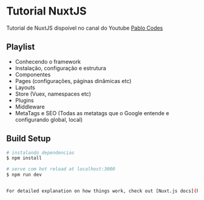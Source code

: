 # Tutorial NuxtJS 
Tutorial de NuxtJS dispoível no canal do Youtube [Pablo Codes](https://www.youtube.com/watch?v=CZ6Qbn80h4k&list=PLxd1RHU8YgYnE1xzz3A85xw2yLDw0Kyx-&ab_channel=PabloCodes)



## Playlist

- Conhecendo o framework
- Instalação, configuração e estrutura
- Componentes
- Pages (configurações, páginas dinâmicas etc)
- Layouts
- Store (Vuex, namespaces etc)
- Plugins
- Middleware
- MetaTags e SEO (Todas as metatags que o Google entende e configurando global, local)

## Build Setup

```bash
# instalando dependencias
$ npm install

# serve com hot reload at localhost:3000
$ npm run dev


For detailed explanation on how things work, check out [Nuxt.js docs](https://nuxtjs.org).
